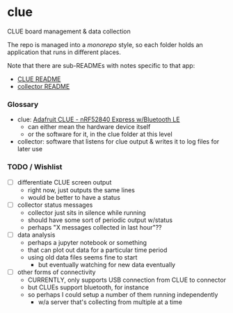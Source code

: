 # clue

CLUE board management &amp; data collection

The repo is managed into a _monorepo_ style, so each folder holds an application
that runs in different places.

Note that there are sub-READMEs with notes specific to that app:

- [CLUE README](clue/README.md)
- [collector README](collector/README.md)

### Glossary

- clue: [Adafruit CLUE - nRF52840 Express w/Bluetooth LE](https://www.adafruit.com/product/4500)
  - can either mean the hardware device itself
  - or the software for it, in the clue folder at this level
- collector: software that listens for clue output & writes it to log files for later use

### TODO / Wishlist

- [ ] differentiate CLUE screen output
  - right now, just outputs the same lines
  - would be better to have a status
- [ ] collector status messages
  - collector just sits in silence while running
  - should have some sort of periodic output w/status
  - perhaps "X messages collected in last hour"??
- [ ] data analysis
  - perhaps a jupyter notebook or something
  - that can plot out data for a particular time period
  - using old data files seems fine to start
    - but eventually watching for new data eventually
- [ ] other forms of connectivity
  - CURRENTLY, only supports USB connection from CLUE to connector
  - but CLUEs support bluetooth, for instance
  - so perhaps I could setup a number of them running independently
    - w/a server that's collecting from multiple at a time
